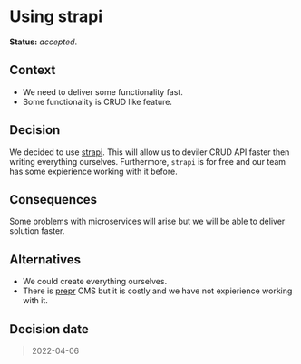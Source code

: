 # Using strapi

**Status:** _accepted_.

## Context

* We need to deliver some functionality fast.
* Some functionality is CRUD like feature.

## Decision

We decided to use [strapi](https://strapi.io/). This will allow
us to deviler CRUD API faster then writing everything
ourselves. Furthermore, `strapi` is for free and our
team has some expierience working with it before.

## Consequences

Some problems with microservices will arise but
we will be able to deliver solution faster.

## Alternatives

* We could create everything ourselves.
* There is [prepr](https://prepr.io/) CMS but it is
costly and we have not expierience working with it.

## Decision date

> 2022-04-06
